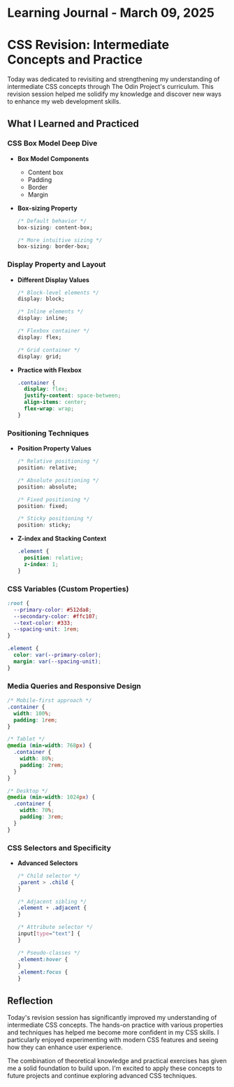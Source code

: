 # Learning Journal - March 09, 2025

# CSS Revision: Intermediate Concepts and Practice

Today was dedicated to revisiting and strengthening my understanding of intermediate CSS concepts through The Odin Project's curriculum. This revision session helped me solidify my knowledge and discover new ways to enhance my web development skills.

## What I Learned and Practiced

### CSS Box Model Deep Dive

- **Box Model Components**
  - Content box
  - Padding
  - Border
  - Margin
- **Box-sizing Property**

  ```css
  /* Default behavior */
  box-sizing: content-box;

  /* More intuitive sizing */
  box-sizing: border-box;
  ```

### Display Property and Layout

- **Different Display Values**

  ```css
  /* Block-level elements */
  display: block;

  /* Inline elements */
  display: inline;

  /* Flexbox container */
  display: flex;

  /* Grid container */
  display: grid;
  ```

- **Practice with Flexbox**
  ```css
  .container {
    display: flex;
    justify-content: space-between;
    align-items: center;
    flex-wrap: wrap;
  }
  ```

### Positioning Techniques

- **Position Property Values**

  ```css
  /* Relative positioning */
  position: relative;

  /* Absolute positioning */
  position: absolute;

  /* Fixed positioning */
  position: fixed;

  /* Sticky positioning */
  position: sticky;
  ```

- **Z-index and Stacking Context**
  ```css
  .element {
    position: relative;
    z-index: 1;
  }
  ```

### CSS Variables (Custom Properties)

```css
:root {
  --primary-color: #512da8;
  --secondary-color: #ffc107;
  --text-color: #333;
  --spacing-unit: 1rem;
}

.element {
  color: var(--primary-color);
  margin: var(--spacing-unit);
}
```

### Media Queries and Responsive Design

```css
/* Mobile-first approach */
.container {
  width: 100%;
  padding: 1rem;
}

/* Tablet */
@media (min-width: 768px) {
  .container {
    width: 80%;
    padding: 2rem;
  }
}

/* Desktop */
@media (min-width: 1024px) {
  .container {
    width: 70%;
    padding: 3rem;
  }
}
```

### CSS Selectors and Specificity

- **Advanced Selectors**

  ```css
  /* Child selector */
  .parent > .child {
  }

  /* Adjacent sibling */
  .element + .adjacent {
  }

  /* Attribute selector */
  input[type="text"] {
  }

  /* Pseudo-classes */
  .element:hover {
  }
  .element:focus {
  }
  ```

## Reflection

Today's revision session has significantly improved my understanding of intermediate CSS concepts. The hands-on practice with various properties and techniques has helped me become more confident in my CSS skills. I particularly enjoyed experimenting with modern CSS features and seeing how they can enhance user experience.

The combination of theoretical knowledge and practical exercises has given me a solid foundation to build upon. I'm excited to apply these concepts to future projects and continue exploring advanced CSS techniques.

